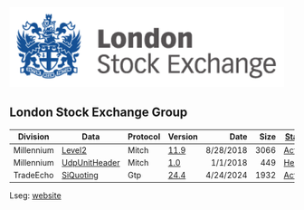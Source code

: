 [![Lseg](https://github.com/Open-Markets-Initiative/Directory/blob/main/Organizations/Lseg/Images/Logo.png)](https://www.londonstockexchange.com)


## London Stock Exchange Group

| Division | Data | Protocol | Version | Date | Size | [Status][Omi.Glossary.Status] | [Testing][Omi.Glossary.Testing] | Specification |
| --- | --- | --- | --- | ---: | ---: | --- | --- | --- |
| Millennium | [Level2][Lseg.Millennium.Level2.Mitch.v11.9.Dissector] | Mitch | [11.9][Lseg.Millennium.Level2.Mitch.v11.9.Dissector] | 8/28/2018 | 3066 | [Active][Omi.Glossary.Status.Active] | [Beta][Omi.Glossary.Testing.Beta] | [url][Lseg.Millennium.Level2.Mitch.v11.9.Url] - [pdf][Lseg.Millennium.Level2.Mitch.v11.9.Pdf] |
| Millennium | [UdpUnitHeader][Lseg.Millennium.UdpUnitHeader.Mitch.v1.0.Dissector] | Mitch | [1.0][Lseg.Millennium.UdpUnitHeader.Mitch.v1.0.Dissector] | 1/1/2018 | 449 | [Header][Omi.Glossary.Status.Header] | [Beta][Omi.Glossary.Testing.Beta] | [url][Lseg.Millennium.UdpUnitHeader.Mitch.v1.0.Url] - [pdf][Lseg.Millennium.UdpUnitHeader.Mitch.v1.0.Pdf] |
| TradeEcho | [SiQuoting][Lseg.TradeEcho.SiQuoting.Gtp.v24.4.Dissector] | Gtp | [24.4][Lseg.TradeEcho.SiQuoting.Gtp.v24.4.Dissector] | 4/24/2024 | 1932 | [Active][Omi.Glossary.Status.Active] | [Beta][Omi.Glossary.Testing.Beta] | [url][Lseg.TradeEcho.SiQuoting.Gtp.v24.4.Url] - [pdf][Lseg.TradeEcho.SiQuoting.Gtp.v24.4.Pdf] |


Lseg: [website](https://www.londonstockexchange.com "Go to London Stock Exchange Group")


[Omi.Glossary.Status]: https://github.com/Open-Markets-Initiative/Directory/blob/main/Glossary/Status.md "Protocol Deployment Status"
[Omi.Glossary.Status.Active]: https://github.com/Open-Markets-Initiative/Directory/blob/main/Glossary/Status.md "Deployment Status: Protocol is in active production"
[Omi.Glossary.Status.Deprecated]: https://github.com/Open-Markets-Initiative/Directory/blob/main/Glossary/Status.md "Deployment Status: Protocol is no longer in active use"
[Omi.Glossary.Status.Future]: https://github.com/Open-Markets-Initiative/Directory/blob/main/Glossary/Status.md "Deployment Status: Protocol is not yet deployed to an active production environment"
[Omi.Glossary.Status.Unknown]: https://github.com/Open-Markets-Initiative/Directory/blob/main/Glossary/Status.md "Deployment Status: Protocol deployment status is unknown"
[Omi.Glossary.Status.Header]: https://github.com/Open-Markets-Initiative/Directory/blob/main/Glossary/Status.md "Deployment Status: Header only protocol provided for debugging"
[Omi.Glossary.Testing]: https://github.com/Open-Markets-Initiative/Directory/blob/main/Glossary/Testing.md "Protocol Testing Status"
[Omi.Glossary.Testing.Verified]: https://github.com/Open-Markets-Initiative/Directory/blob/main/Glossary/Testing.md "Testing Status: Protocol has been tested on live data"
[Omi.Glossary.Testing.Incomplete]: https://github.com/Open-Markets-Initiative/Directory/blob/main/Glossary/Testing.md "Testing Status: Protocol has been tested on live data but contains known issues"
[Omi.Glossary.Testing.Beta]: https://github.com/Open-Markets-Initiative/Directory/blob/main/Glossary/Testing.md "Testing Status: Protocol has not been tested and structure is speculative"
[Omi.Glossary.Testing.Untested]: https://github.com/Open-Markets-Initiative/Directory/blob/main/Glossary/Testing.md "Testing Status: Protocol has not been tested on live data"

[Lseg.Millennium.Level2.Mitch.v11.9.Dissector]: https://github.com/Open-Markets-Initiative/wireshark-lua/blob/main/Lseg/Lseg_Millennium_Level2_Mitch_v11_9_Dissector.lua "Lseg Millennium Level2 Mitch v11.9 Wireshark Dissector"
[Lseg.Millennium.Level2.Mitch.v11.9.Url]: https://www.londonstockexchange.com/resources/trade-resources "London Stock Exchange Group 11.9 Url"
[Lseg.Millennium.Level2.Mitch.v11.9.Pdf]: https://github.com/Open-Markets-Initiative/Directory/blob/main/Organizations/Lseg/Specifications/Lse.Millennium.Level2.Mitch.v11.9.pdf "London Stock Exchange Group 11.9 Pdf"
[Lseg.Millennium.UdpUnitHeader.Mitch.v1.0.Dissector]: https://github.com/Open-Markets-Initiative/wireshark-lua/blob/main/Lseg/Lseg_Millennium_UdpUnitHeader_Mitch_v1_0_Dissector.lua "Lseg Millennium UdpUnitHeader Mitch v1.0 Wireshark Dissector"
[Lseg.Millennium.UdpUnitHeader.Mitch.v1.0.Url]: https://www.londonstockexchange.com/resources/trade-resources "London Stock Exchange Group 1.0 Url"
[Lseg.Millennium.UdpUnitHeader.Mitch.v1.0.Pdf]: https://github.com/Open-Markets-Initiative/Directory/blob/main/Organizations/Lseg/Specifications/Lseg.Millennium.Level2.Mitch.v11.9.pdf "London Stock Exchange Group 1.0 Pdf"
[Lseg.TradeEcho.SiQuoting.Gtp.v24.4.Dissector]: https://github.com/Open-Markets-Initiative/wireshark-lua/blob/main/Lseg/Lseg_TradeEcho_SiQuoting_Gtp_v24_4_Dissector.lua "Lseg TradeEcho SiQuoting Gtp v24.4 Wireshark Dissector"
[Lseg.TradeEcho.SiQuoting.Gtp.v24.4.Url]: https://www.londonstockexchange.com/resources/trade-resources "London Stock Exchange Group 24.4 Url"
[Lseg.TradeEcho.SiQuoting.Gtp.v24.4.Pdf]: https://github.com/Open-Markets-Initiative/Directory/blob/main/Organizations/Lseg/Specifications/Lseg.TradeEcho.Gtp.v24.4.pdf "London Stock Exchange Group 24.4 Pdf"
